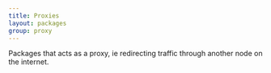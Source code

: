 ```yaml
---
title: Proxies
layout: packages
group: proxy
---
```


Packages that acts as a proxy, ie redirecting traffic through another node on the internet.